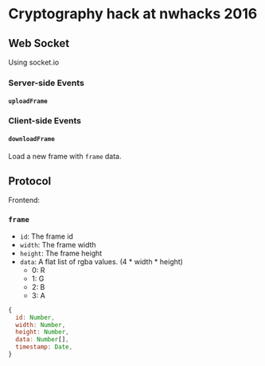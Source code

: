 # Cryptography hack at nwhacks 2016


## Web Socket

Using socket.io

### Server-side Events
#### `uploadFrame`

### Client-side Events
#### `downloadFrame`
Load a new frame with `frame` data.

## Protocol

Frontend:

### `frame`

- `id`: The frame id
- `width`: The frame width
- `height`: The frame height
- `data`: A flat list of rgba values. (4 * width * height)
  - 0: R
  - 1: G
  - 2: B
  - 3: A

```js
{
  id: Number,
  width: Number,
  height: Number,
  data: Number[],
  timestamp: Date,
}
```
